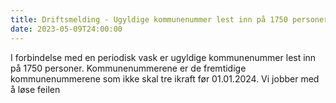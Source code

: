 ```yaml
---
title: Driftsmelding - Ugyldige kommunenummer lest inn på 1750 personer 
date: 2023-05-09T24:00:00
---
```

I forbindelse med en periodisk vask er ugyldige kommunenummer lest inn på 1750 personer. 
Kommunenummerene er de fremtidige kommunenummerene som ikke skal tre ikraft før 01.01.2024. 
Vi jobber med å løse feilen 

